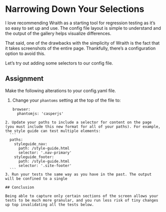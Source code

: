 # Narrowing Down Your Selections

I love recommending Wraith as a starting tool for regression testing as it’s so easy to set up and use. The config file layout is simple to understand and the output of the gallery helps visualize differences.

That said, one of the drawbacks with the simplicity of Wraith is the fact that it takes screenshots of the entire page. Thankfully, there’s a configuration option to avoid this.

Let’s try out adding some selectors to our config file.

## Assignment

Make the following alterations to your config.yaml file.

1. Change your `phantoms` setting at the top of the file to:
	```
	browser:
	  phantomjs: 'casperjs'
  ```
2. Update your paths to include a selector for content on the page (you must include this new format for all of your paths). For example, the style guide can test multiple elements:
	```
	paths:
	  styleguide_nav:
	    path: /style-guide.html
	    selector: '.nav-primary'
	  styleguide_footer:
	    path: /style-guide.html
	    selector: '.site-footer'
	```
3. Run your tests the same way as you have in the past. The output will be confined to a single 

## Conclusion

Being able to capture only certain sections of the screen allows your tests to be much more granular, and you run less risk of tiny changes up top invalidating all the tests below.